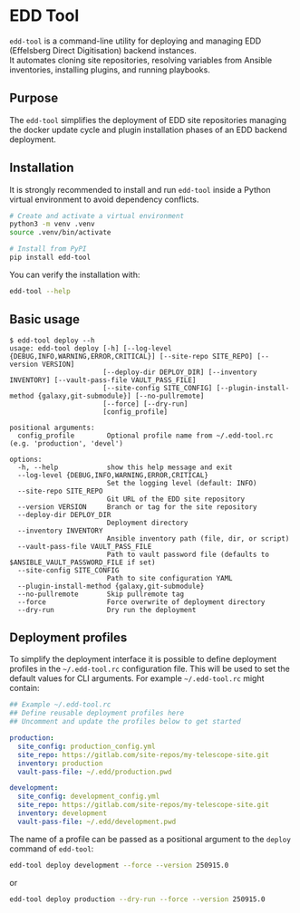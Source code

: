 # EDD Tool

`edd-tool` is a command-line utility for deploying and managing EDD (Effelsberg Direct Digitisation) backend instances.  
It automates cloning site repositories, resolving variables from Ansible inventories, installing plugins, and running playbooks.

## Purpose

The `edd-tool` simplifies the deployment of EDD site repositories managing the docker update cycle and plugin installation phases of an EDD backend deployment.

## Installation

It is strongly recommended to install and run `edd-tool` inside a Python virtual environment to avoid dependency conflicts.

```bash
# Create and activate a virtual environment
python3 -m venv .venv
source .venv/bin/activate

# Install from PyPI
pip install edd-tool
```

You can verify the installation with:

```bash
edd-tool --help
```

## Basic usage

```
$ edd-tool deploy --h
usage: edd-tool deploy [-h] [--log-level {DEBUG,INFO,WARNING,ERROR,CRITICAL}] [--site-repo SITE_REPO] [--version VERSION]
                       [--deploy-dir DEPLOY_DIR] [--inventory INVENTORY] [--vault-pass-file VAULT_PASS_FILE]
                       [--site-config SITE_CONFIG] [--plugin-install-method {galaxy,git-submodule}] [--no-pullremote]
                       [--force] [--dry-run]
                       [config_profile]

positional arguments:
  config_profile        Optional profile name from ~/.edd-tool.rc (e.g. 'production', 'devel')

options:
  -h, --help            show this help message and exit
  --log-level {DEBUG,INFO,WARNING,ERROR,CRITICAL}
                        Set the logging level (default: INFO)
  --site-repo SITE_REPO
                        Git URL of the EDD site repository
  --version VERSION     Branch or tag for the site repository
  --deploy-dir DEPLOY_DIR
                        Deployment directory
  --inventory INVENTORY
                        Ansible inventory path (file, dir, or script)
  --vault-pass-file VAULT_PASS_FILE
                        Path to vault password file (defaults to $ANSIBLE_VAULT_PASSWORD_FILE if set)
  --site-config SITE_CONFIG
                        Path to site configuration YAML
  --plugin-install-method {galaxy,git-submodule}
  --no-pullremote       Skip pullremote tag
  --force               Force overwrite of deployment directory
  --dry-run             Dry run the deployment
```

## Deployment profiles

To simplify the deployment interface it is possible to define deployment profiles in the `~/.edd-tool.rc` configuration file.
This will be used to set the default values for CLI arguments. For example `~/.edd-tool.rc` might contain:

```YAML
## Example ~/.edd-tool.rc
## Define reusable deployment profiles here
## Uncomment and update the profiles below to get started

production:
  site_config: production_config.yml
  site_repo: https://gitlab.com/site-repos/my-telescope-site.git
  inventory: production
  vault-pass-file: ~/.edd/production.pwd

development:
  site_config: development_config.yml
  site_repo: https://gitlab.com/site-repos/my-telescope-site.git
  inventory: development
  vault-pass-file: ~/.edd/development.pwd
```

The name of a profile can be passed as a positional argument to the `deploy` command of `edd-tool`:

```bash
edd-tool deploy development --force --version 250915.0
```

or 

```bash
edd-tool deploy production --dry-run --force --version 250915.0
```
